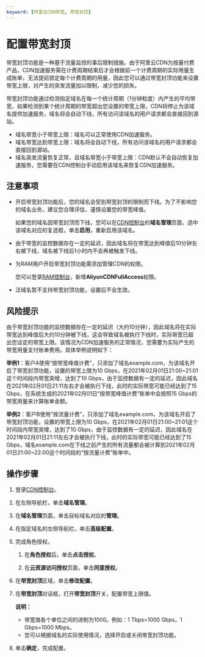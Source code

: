 ```yaml
---
keyword: [阿里云CDN带宽, 带宽封顶]
---
```


# 配置带宽封顶

带宽封顶功能是一种基于流量监控的事后限制措施。由于阿里云CDN为按量付费产品，CDN加速服务需在计费周期结束后才会根据前一个计费周期的实际用量生成账单，无法提前锁定每个计费周期的用量，因此您可以通过带宽封顶功能来设置带宽上限，对产生的突发流量加以限制，减少您的损失。

带宽封顶功能通过检测指定域名在每一个统计周期（1分钟粒度）内产生的平均带宽，如果检测到某个统计周期的带宽超出您设置的带宽上限，CDN将停止为该域名提供加速服务，域名将会自动下线，所有访问该域名的用户请求都会直接回到源站。

-   域名带宽小于带宽上限：域名可以正常使用CDN加速服务。
-   域名带宽达到带宽上限：域名将会自动下线，所有访问该域名的用户请求都会直接回到源站。
-   域名突发流量恢复正常，且域名带宽小于带宽上限：CDN默认不会自动恢复加速服务，您需要在CDN控制台手动启用该域名来恢复CDN加速服务。

## 注意事项

-   开启带宽封顶功能后，您的域名会受到带宽封顶的限制而下线。为了不影响您的域名业务，建议您合理评估，谨慎设置您的带宽峰值。

    如果您的域名因带宽封顶而下线，您可以在[CDN控制台](https://cdn.console.aliyun.com)的**域名管理**页面，选中该域名对应的复选框，单击**启用**，重新启用该域名。

-   由于带宽的监控数据存在一定的延迟，因此域名将在带宽达到峰值后10分钟左右被下线，域名被下线后1小时内不会再被触发下线。
-   为RAM用户开启带宽封顶功能需添加管理CDN的权限。

    您可以登录[RAM控制台](https://ram.console.aliyun.com/permissions)，新增**AliyunCDNFullAccess**权限。

-   泛域名暂不支持带宽封顶功能，设置后不会生效。

## 风险提示

由于带宽封顶功能的监控数据存在一定的延迟（大约10分钟），因此域名将在实际带宽达到峰值后大约10分钟被下线，这会导致域名被执行下线时，实际带宽已超出您设定的带宽上限。该情况为CDN加速服务的正常情况，您需要为实际产生的带宽用量支付账单费用。具体举例说明如下：

**举例1**：客户A使用“按带宽峰值计费”，只添加了域名example.com，为该域名开启了带宽封顶功能，设置的带宽上限为10 Gbps，在2021年02月01日21:00~21:01这个时间段内带宽突增，达到了10 Gbps，由于监控数据有一定的延迟，因此域名在2021年02月01日21:11左右才会被执行下线，此时的实际带宽可能已经达到了15 Gbps，在系统生成的2021年02月01日“按带宽峰值计费”账单中会按照15 Gbps的带宽用量来计算账单金额。

**举例2**：客户B使用“按流量计费”，只添加了域名example.com，为该域名开启了带宽封顶功能，设置的带宽上限为10 Gbps，在2021年02月01日21:00~21:01这个时间段内带宽突增，达到了10 Gbps，由于监控数据有一定的延迟，因此域名在2021年02月01日21:11左右才会被执行下线，此时的实际带宽可能已经达到了15 Gbps，域名example.com在下线之前产生的所有流量都会被计算到2021年02月01日21:00~22:00这个时间段的“按流量计费”账单中。

## 操作步骤

1.  登录[CDN控制台](https://cdn.console.aliyun.com)。

2.  在左侧导航栏，单击**域名管理**。

3.  在**域名管理**页面，单击目标域名对应的**管理**。

4.  在指定域名的左侧导航栏，单击**高级配置**。

5.  完成角色授权。

    1.  在**角色授权**后，单击**点击授权**。

    2.  在**云资源访问授权**页面，单击**同意授权**。

6.  在**带宽封顶**区域，单击**修改配置**。

7.  在**带宽封顶**对话框，打开**带宽封顶**开关，配置带宽上限值。

    **说明：**

    -   带宽值各个单位之间的进制为1000。例如：1 Tbps=1000 Gbps，1 Gbps=1000 Mbps。
    -   您可以根据域名的实际使用情况，选择开启或关闭带宽封顶功能。
8.  单击**确定**，完成配置。


